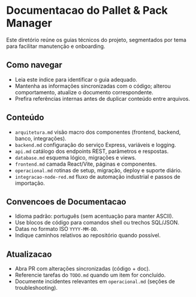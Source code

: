 # Documentacao do Pallet & Pack Manager

Este diretório reúne os guias técnicos do projeto, segmentados por tema para facilitar manutenção e onboarding.

## Como navegar
- Leia este índice para identificar o guia adequado.
- Mantenha as informações sincronizadas com o código; alterou comportamento, atualize o documento correspondente.
- Prefira referências internas antes de duplicar conteúdo entre arquivos.

## Conteúdo
- `arquitetura.md` visão macro dos componentes (frontend, backend, banco, integrações).
- `backend.md` configuração do serviço Express, variáveis e logging.
- `api.md` catálogo dos endpoints REST, parâmetros e respostas.
- `database.md` esquema lógico, migrações e views.
- `frontend.md` camada React/Vite, páginas e componentes.
- `operacional.md` rotinas de setup, migração, deploy e suporte diário.
- `integracao-node-red.md` fluxo de automação industrial e passos de importação.

## Convencoes de Documentacao
- Idioma padrão: português (sem acentuação para manter ASCII).
- Use blocos de código para comandos shell ou trechos SQL/JSON.
- Datas no formato ISO `YYYY-MM-DD`.
- Indique caminhos relativos ao repositório quando possível.

## Atualizacao
- Abra PR com alterações sincronizadas (código + doc).
- Referencie tarefas do `TODO.md` quando um item for concluído.
- Documente incidentes relevantes em `operacional.md` (seções de troubleshooting).
